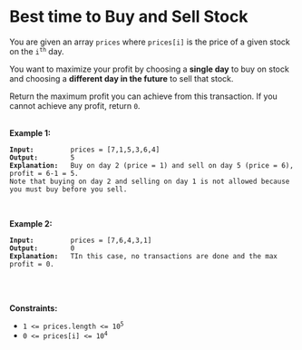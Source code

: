 <!-- markdownlint-disable -->

# Best time to Buy and Sell Stock

You are given an array `prices` where `prices[i]` is the price of a given stock on the <code>i<sup>th</sup></code> day.

You want to maximize your profit by choosing a **single day** to buy on stock and choosing a **different day in the future** to sell that stock.

Return the maximum profit you can achieve from this transaction. If you cannot achieve any profit, return `0`.
<br>
<br>

**Example 1:**

<pre><code><strong>Input:</strong>         prices = [7,1,5,3,6,4]
<strong>Output:</strong>        5
<strong>Explanation:</strong>   Buy on day 2 (price = 1) and sell on day 5 (price = 6), profit = 6-1 = 5.
Note that buying on day 2 and selling on day 1 is not allowed because you must buy before you sell.</code></pre>
<br>

**Example 2:**

<pre><code><strong>Input:</strong>         prices = [7,6,4,3,1]
<strong>Output:</strong>        0
<strong>Explanation:</strong>   TIn this case, no transactions are done and the max profit = 0.</code></pre>
<br>
<br>

**Constraints:**

<ul>
    <li><code>1 <= prices.length <= 10<sup>5</sup></code></li>
    <li><code>0 <= prices[i] <= 10<sup>4</sup></code></li>
</ul>
